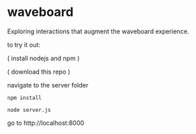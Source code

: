 # waveboard
Exploring interactions that augment the waveboard experience.

to try it out:

( install nodejs and npm )

( download this repo )

navigate to the server folder

`npm install`

`node server.js`

go to http://localhost:8000
